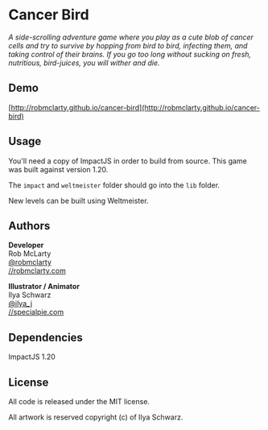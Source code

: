 # Cancer Bird

*A side-scrolling adventure game where you play as a cute blob of cancer cells and try to survive
by hopping from bird to bird, infecting them, and taking control of their brains. If you go 
too long without sucking on fresh, nutritious, bird-juices, you will wither and die.*

## Demo

[http://robmclarty.github.io/cancer-bird](http://robmclarty.github.io/cancer-bird)

## Usage

You'll need a copy of ImpactJS in order to build from source. This game was built against version 1.20.

The `impact` and `weltmeister` folder should go into the `lib` folder.

New levels can be built using Weltmeister.

## Authors

**Developer**  
Rob McLarty  
[@robmclarty](http://twitter.com/robmclarty)  
[//robmclarty.com](http://robmclarty.com)

**Illustrator / Animator**  
Ilya Schwarz  
[@ilya_j](http://twitter.com/ilya_j)  
[//specialpie.com](http://specialpie.com)

## Dependencies

ImpactJS 1.20

## License

All code is released under the MIT license.

All artwork is reserved copyright (c) of Ilya Schwarz.
